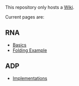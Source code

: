 This repository only hosts a [Wiki](https://github.com/neothemachine/rna/wiki).

Current pages are:

## RNA

- [Basics](https://github.com/neothemachine/rna/wiki/Basics)
- [Folding Example](https://github.com/neothemachine/rna/wiki/Example)

## ADP

- [Implementations](https://github.com/neothemachine/rna/wiki/ADP-Implementations)

